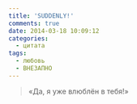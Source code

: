 ```yaml
---
title: 'SUDDENLY!'
comments: true
date: 2014-03-18 10:09:12
categories:
  - цитата
tags:
  - любовь
  - ВНЕЗАПНО
---
```


> «Да, я уже влюблён в тебя!»
